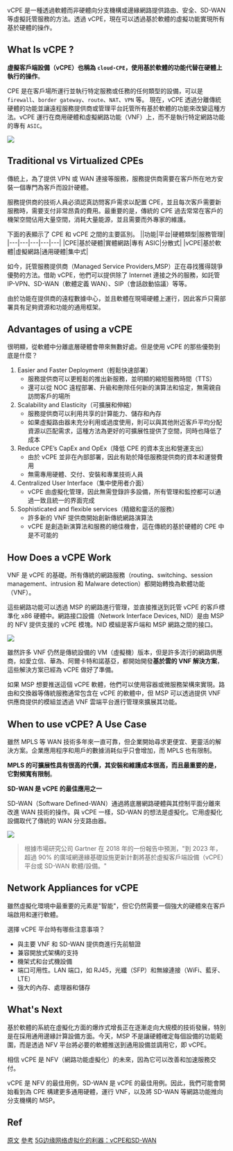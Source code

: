vCPE 是一種透過軟體而非硬體向分支機構或邊緣網路提供路由、安全、SD-WAN 等虛擬託管服務的方法。透過 vCPE，現在可以透過基於軟體的虛擬功能實現所有基於硬體的操作。

## What Is vCPE ?
**虛擬客戶端設備（vCPE）也稱為 `cloud-CPE`，使用基於軟體的功能代替在硬體上執行的操作**。

CPE 是在客戶場所運行並執行特定服務或任務的任何類型的設備，可以是 `firewall`、`border gateway`、`route`、`NAT`、`VPN` 等。
現在，vCPE 透過分離傳統硬體的功能並讓遠程服務提供商或管理平台託管所有基於軟體的功能來改變這種方法。vCPE 運行在商用硬體和虛擬網路功能（VNF）上，而不是執行特定網路功能的專有 `ASIC`。

![](https://i.imgur.com/wz2VUll.png)

## Traditional vs Virtualized CPEs
傳統上，為了提供 VPN 或 WAN 連接等服務，服務提供商需要在客戶所在地方安裝一個專門為客戶而設計硬體。

服務提供商的技術人員必須認真訪問客戶需求以配置 CPE，並且每次客戶需要新服務時，需要支付非常昂貴的費用。最重要的是，傳統的 CPE 過去常常在客戶的機架空間佔用大量空間，消耗大量能源，並且需要而外專家的維護。

下面的表顯示了 CPE 和 vCPE 之間的主要區別。
||功能|平台|硬體類型|服務管理|
|---|---|---|---|---|
|CPE|基於硬體|實體網路|專有 ASIC|分散式|
|vCPE|基於軟體|虛擬網路|通用硬體|集中式|

如今，託管服務提供商（Managed Service Providers,MSP）正在尋找獲得競爭優勢的方法。借助 vCPE，他們可以提供除了 Internet 連接之外的服務，如託管 IP-VPN、SD-WAN（軟體定義 WAN）、SIP（會話啟動協議）等等。

由於功能在提供商的遠程數據中心，並且軟體在現場硬體上運行，因此客戶只需部署具有足夠資源和功能的通用框架。

## Advantages of using a vCPE
很明顯，從軟體中分離底層硬體會帶來無數好處。但是使用 vCPE 的那些優勢到底是什麼？
1. Easier and Faster Deployment（輕鬆快速部署）
	- 服務提供商可以更輕鬆的推出新服務，並明顯的縮短服務時間（TTS）
	- 還可以從 NOC 遠程部署、升級和刪除任何新的演算法和協定，無需親自訪問客戶的場所
2. Scalability and Elasticity（可擴展和伸縮）
	- 服務提供商可以利用共享的計算能力、儲存和內存
	- 如果虛擬路由器未充分利用或過度使用，則可以與其他附近客戶平均分配資源以匹配需求，這種方法為更好的可擴展性提供了空間，同時也降低了成本
3. Reduce CPE’s CapEx and OpEx（降低 CPE 的資本支出和營運支出）
	- 由於 vCPE 並非在內部部署，因此有助於降低服務提供商的資本和運營費用
	- 無需專用硬體、交付、安裝和專業技術人員
4. Centralized User Interface（集中使用者介面）
	- vCPE 由虛擬化管理，因此無需登錄許多設備，所有管理和監控都可以通過一致且統一的界面完成
5. Sophisticated and flexible services（精緻和靈活的服務）
	- 許多新的 VNF 提供商開始創新傳統網路演算法
	- vCPE 是創造新演算法和服務的絕佳機會，這在傳統的基於硬體的 CPE 中是不可能的
	
## How Does a vCPE Work
VNF 是 vCPE 的基礎。所有傳統的網路服務（routing、switching、session management、intrusion 和 Malware detection）都開始轉換為軟體功能（VNF）。

這些網路功能可以透過 MSP 的網路進行管理，並直接推送到託管 vCPE 的客戶標準化 x86 硬體中。網路接口設備（Network Interface Devices, NID）是由 MSP 的 NFV 提供支援的 vCPE 模塊。NID 模組是客戶端和 MSP 網路之間的接口。

![](https://i.imgur.com/ROnVTJO.png)

雖然許多 VNF 仍然是傳統設備的 VM（虛擬機）版本，但是許多流行的網路供應商，如愛立信、華為、阿爾卡特和諾基亞，都開始開發**基於雲的 VNF 解決方案**，這些解決方案已經為 vCPE 做好了準備。

如果 MSP 想要推送這個 vCPE 軟體，他們可以使用容器或微服務架構來實現。路由和交換器等傳統服務通常包含在 vCPE 的軟體中，但 MSP 可以透過提供 VNF 供應商提供的模組並透過 VNF 雲端平台進行管理來擴展其功能。

## When to use vCPE? A Use Case
雖然 MPLS 等 WAN 技術多年來一直可靠，但企業開始尋求更便宜、更靈活的解決方案。企業應用程序和用戶的數據消耗似乎只會增加，而 MPLS 也有限制。

**MPLS 的可擴展性具有很高的代價，其安裝和維護成本很高，而且最重要的是，它對頻寬有限制**。

**SD-WAN 是 vCPE 的最佳應用之一**

SD-WAN（Software Defined-WAN）通過將底層網路硬體與其控制平面分離來改進 WAN 技術的操作。與 vCPE 一樣，SD-WAN 的想法是虛擬化。它用虛擬化設備取代了傳統的 WAN 分支路由器。

![](https://i.imgur.com/YwaGOFR.png)

>根據市場研究公司 Gartner 在 2018 年的一份報告中預測，"到 2023 年，超過 90% 的廣域網邊緣基礎設施更新計劃將基於虛擬客戶端設備（vCPE）平台或 SD-WAN 軟體/設備。"

## Network Appliances for vCPE
雖然虛擬化環境中最重要的元素是"智能"，但它仍然需要一個強大的硬體來在客戶端啟用和運行軟體。

選擇 vCPE 平台時有哪些注意事項？
- 與主要 VNF 和 SD-WAN 提供商進行先前驗證
- 兼容開放式架構的支持
- 機架式和台式機設備
- 端口可用性。LAN 端口，如 RJ45，光纖（SFP）和無線連接（WiFi、藍牙、LTE）
- 強大的內存、處理器和儲存

## What's Next
基於軟體的系統在虛擬化方面的爆炸式增長正在逐漸走向大規模的技術發展，特別是在採用通用邊緣計算設備方面。今天，MSP 不是讓硬體確定每個設備的功能範圍，而是透過 NFV 平台將必要的軟體推送到通用設備並調用它，即 vCPE。

相信 vCPE 是 NFV（網路功能虛擬化）的未來，因為它可以改善和加速服務交付。

vCPE 是 NFV 的最佳用例，SD-WAN 是 vCPE 的最佳用例。因此，我們可能會開始看到為 CPE 構建更多通用硬體，運行 VNF，以及將 SD-WAN 等網路功能推向分支機構的 MSP。

## Ref
[原文](https://www.lanner-america.com/blog/vcpe-virtualizing-cpe/)
[參考](https://www.sdnlab.com/23409.html)
[5G边缘网络虚拟化的利器：vCPE和SD-WAN](https://www.sdnlab.com/23406.html)
